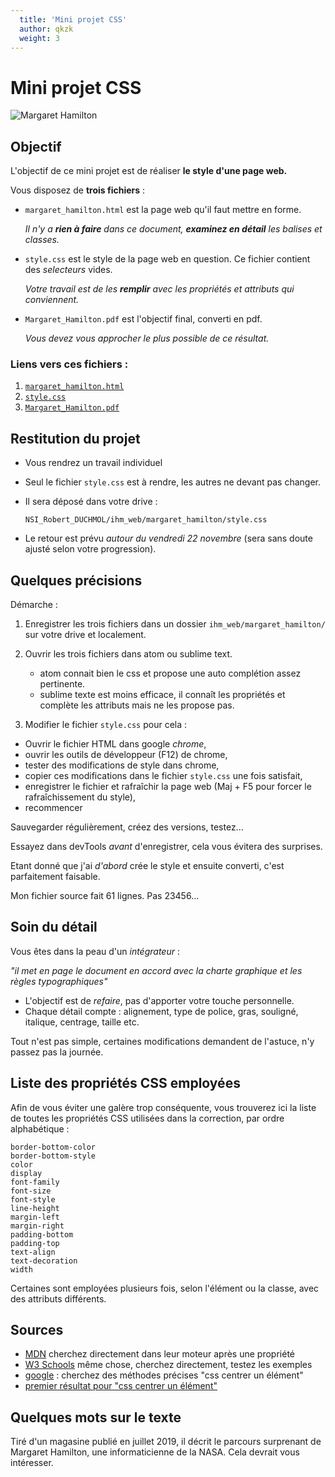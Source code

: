 ```yaml
---
  title: 'Mini projet CSS'
  author: qkzk
  weight: 3
---
```


# Mini projet CSS

![Margaret Hamilton](https://i.f1g.fr/media/madame/400x/sites/default/files/img/2019/07/margaret-hamilton.jpg)

## Objectif

L'objectif de ce mini projet est de réaliser **le style d'une page web.**

Vous disposez de **trois fichiers** :

* `margaret_hamilton.html` est la page web qu'il faut mettre en forme.

    _Il n'y a **rien à faire** dans ce document, **examinez en détail** les balises et classes._

* `style.css` est le style de la page web en question. Ce fichier contient
    des _selecteurs_ vides.

    _Votre travail est de les **remplir** avec les propriétés et attributs qui conviennent._

* `Margaret_Hamilton.pdf` est l'objectif final, converti en pdf.

    _Vous devez vous approcher le plus possible de ce résultat._

### Liens vers ces fichiers :

1. [`margaret_hamilton.html`](https://raw.githubusercontent.com/qkzk/data_colab/master/margaret_hamilton.html)
2. [`style.css`](https://raw.githubusercontent.com/qkzk/data_colab/master/style.css)
3. [`Margaret_Hamilton.pdf`](https://github.com/qkzk/data_colab/raw/master/Margaret_Hamilton.pdf)

## Restitution du projet

* Vous rendrez un travail individuel
* Seul le fichier `style.css` est à rendre, les autres ne devant pas changer.
* Il sera déposé dans votre drive :

    `NSI_Robert_DUCHMOL/ihm_web/margaret_hamilton/style.css`
* Le retour est prévu _autour du vendredi 22 novembre_ (sera sans doute ajusté selon votre progression).

## Quelques précisions

Démarche :

1. Enregistrer les trois fichiers dans un dossier `ihm_web/margaret_hamilton/` sur votre drive et localement.
1. Ouvrir les trois fichiers dans atom ou sublime text.
    * atom connait bien le css et propose une auto complétion assez pertinente.
    * sublime texte est moins efficace, il connaît les propriétés et complète les attributs mais ne les propose pas.

2. Modifier le fichier `style.css` pour cela :

  * Ouvrir le fichier HTML dans google _chrome_,
  * ouvrir les outils de développeur (F12) de chrome,
  * tester des modifications de style dans chrome,
  * copier ces modifications dans  le fichier `style.css` une fois satisfait,
  * enregistrer le fichier et rafraîchir la page web (Maj + F5 pour forcer
    le rafraîchissement du style),
  * recommencer

Sauvegarder régulièrement, créez des versions, testez...

Essayez dans devTools _avant_ d'enregistrer, cela vous évitera des surprises.

Etant donné que j'ai _d'abord_ crée le style et ensuite converti, c'est
parfaitement faisable.

Mon fichier source fait 61 lignes. Pas 23456...

## Soin du détail

Vous êtes dans la peau d'un _intégrateur_ :

  _"il met en page le document en accord avec la charte graphique et les règles_
  _typographiques"_

* L'objectif est de _refaire_, pas d'apporter votre touche personnelle.
* Chaque détail compte : alignement, type de police, gras, souligné, italique,
  centrage, taille etc.

Tout n'est pas simple, certaines modifications demandent de l'astuce, n'y passez
pas la journée.


## Liste des propriétés CSS employées

Afin de vous éviter une galère trop conséquente, vous trouverez ici la liste
de toutes les propriétés CSS utilisées dans la correction, par ordre
alphabétique :

~~~
border-bottom-color
border-bottom-style
color
display
font-family
font-size
font-style
line-height
margin-left
margin-right
padding-bottom
padding-top
text-align
text-decoration
width
~~~

Certaines sont employées plusieurs fois, selon l'élément ou la classe, avec
des attributs différents.

## Sources

* [MDN](https://developer.mozilla.org/fr/docs/Web/CSS/border-bottom-color)
    cherchez directement dans leur moteur après une propriété
* [W3 Schools](https://www.w3schools.com/cssref/pr_font_font-size.asp)
    même chose, cherchez directement, testez les exemples
* [google](https://google.com) : cherchez des méthodes précises
    "css centrer un élément"
* [premier résultat pour "css centrer un élément"](https://www.w3.org/Style/Examples/007/center.fr.html)

## Quelques mots sur le texte

Tiré d'un magasine publié en juillet 2019, il décrit le parcours
surprenant de Margaret Hamilton, une informaticienne de la NASA. Cela devrait
vous intéresser.
